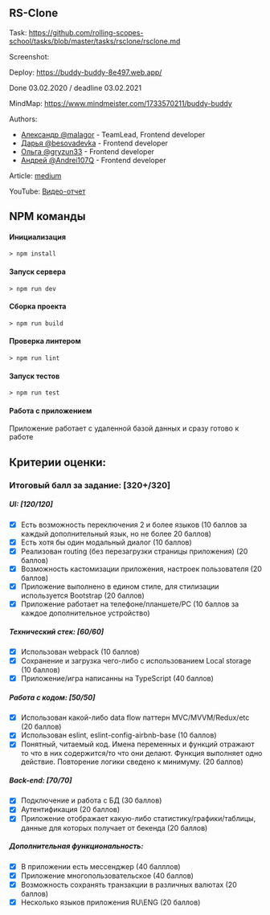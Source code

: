 ## RS-Clone
Task: https://github.com/rolling-scopes-school/tasks/blob/master/tasks/rsclone/rsclone.md

Screenshot:
   ![]()

Deploy: https://buddy-buddy-8e497.web.app/

Done 03.02.2020 / deadline 03.02.2021

MindMap: https://www.mindmeister.com/1733570211/buddy-buddy

Authors:
- [Александр @malagor](https://github.com/malagor) - TeamLead, Frontend developer
- [Дарья @besovadevka](https://github.com/besovadevka) - Frontend developer
- [Ольга @gryzun33](https://github.com/gryzun33) - Frontend developer
- [Андрей @Andrei107Q](https://github.com/Andrei107Q) - Frontend developer

Article: [medium](https://seo-dnja.medium.com/buddy-buddy-%D0%BE%D1%80%D0%B3%D0%B0%D0%BD%D0%B0%D0%B9%D0%B7%D0%B5%D1%80-%D0%B3%D1%80%D1%83%D0%BF%D0%BF%D0%BE%D0%B2%D1%8B%D1%85-%D1%84%D0%B8%D0%BD%D0%B0%D0%BD%D1%81%D0%BE%D0%B2%D1%8B%D1%85-%D1%80%D0%B0%D1%81%D1%87%D0%B5%D1%82%D0%BE%D0%B2-773bc8384e53)

YouTube: [Видео-отчет](https://www.youtube.com)


## NPM команды

#### Инициализация
`> npm install`

#### Запуск сервера
`> npm run dev`

#### Сборка проекта
`> npm run build`

#### Проверка линтером
`> npm run lint`

#### Запуск тестов
`> npm run test`

#### Работа с приложением
Приложение работает с удаленной базой данных и сразу готово к работе


## Критерии оценки:

### Итоговый балл за задание: [320+/320]

##### UI: [120/120]
- [x] Есть возможность переключения 2 и более языков (10 баллов за каждый дополнительный язык, но не более 20 баллов)
- [x] Есть хотя бы один модальный диалог (10 баллов)
- [x] Реализован routing (без перезагрузки страницы приложения) (20 баллов)
- [x] Возможность кастомизации приложения, настроек пользователя (20 баллов)
- [x] Приложение выполнено в едином стиле, для стилизации используется Bootstrap (20 баллов)
- [x] Приложение работает на телефоне/планшете/PC (10 баллов за каждое дополнительное устройство)

##### Технический стек: [60/60]
- [x] Использован webpack (10 баллов)
- [x] Сохранение и загрузка чего-либо с использованием Local storage (10 баллов)
- [x] Приложение/игра написанны на TypeScript (40 баллов)

##### Работа с кодом: [50/50]
- [x] Использован какой-либо data flow паттерн MVC/MVVM/Redux/etc (20 баллов)
- [x] Использован eslint, eslint-config-airbnb-base (10 баллов)
- [x] Понятный, читаемый код. Имена переменных и функций отражают то что в них содержится/то что они делают. Функция выполняет одно действие. Повторение логики сведено к минимуму. (20 баллов)

##### Back-end: [70/70]
- [x] Подключение и работа с БД (30 баллов)
- [x] Аутентификация (20 баллов)
- [x] Приложение отображает какую-либо статистику/графики/таблицы, данные для которых получает от бекенда (20 баллов)

##### Дополнительная функциональность:
- [x] В приложении есть мессенджер (40 балллов)
- [x] Приложение многопользовательское (40 баллов)
- [x] Возможность сохранять транзакции в различных валютах (20 баллов)
- [x] Несколько языков приложения RU\ENG (20 баллов)
